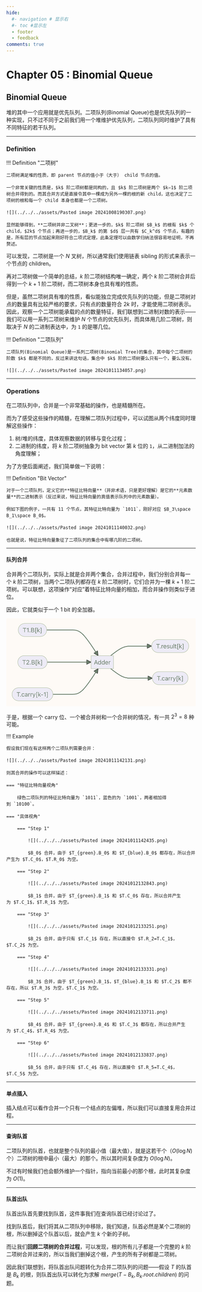 ```yaml
---
hide:
  #- navigation # 显示右
  #- toc #显示左
  - footer
  - feedback
comments: true
--- 
```


# Chapter 05 : Binomial Queue

## Binomial Queue

堆的其中一个应用就是优先队列。二项队列(Binomial Queue)也是优先队列的一种实现，只不过不同于之前我们用一个堆维护优先队列，二项队列同时维护了具有不同特征的若干队列。
***
### Definition

!!! Definition "二项树"

	二项树满足堆的性质，即 parent 节点的值小于（大于） child 节点的值。
	
	一个非常关键的性质是，$k$ 阶二项树都是同构的，且 $k$ 阶二项树是两个 $k−1$ 阶二项树合并得到的。而其合并方式是直接令其中一棵成为另外一棵的根的新 child，这也决定了二项树的根和每一个 child 本身也都是一个二项树。
	
	![](../../../assets/Pasted image 20241008190307.png)
	
	显然能够得到，**二项树并非二叉树**；更进一步的，$k$ 阶二项树 $B_k$​ 的根有 $k$ 个 child，$2k$ 个节点；再进一步的，$B_k$​ 的第 $d$ 层一共有 $C_k^d$ 个节点，有趣的是，所有层的节点加起来刚好符合二项式定理，此条定理可以由数学归纳法很容易地证明，不再赘述。

可以发现，二项树是一个 $N$ 叉树，所以通常我们使用链表 sibling 的形式来表示一个节点的 children。

再对二项树做一个简单的总结，$k$ 阶二项树结构唯一确定，两个 $k$ 阶二项树合并后得到一个 $k+1$ 阶二项树，而二项树本身也具有堆的性质。

但是，虽然二项树具有堆的性质，看似能独立完成优先队列的功能，但是二项树对点的数量具有比较严格的要求，只有点的数量符合 $2k$ 时，才能使用二项树表示。因此，观察一个二项树能承载的点的数量特征，我们联想到二进制对数的表示——我们可以用一系列二项树来维护 $N$ 个节点的优先队列，而具体用几阶二项树，则取决于 $N$ 的二进制表达中，为 `1` 的是哪几位。

!!! Definition "二项队列"

	二项队列(Binomial Queue)是一系列二项树(Binomial Tree)的集合，其中每个二项树的阶数 $k$ 都是不同的，反过来讲这句话，集合中 $k$ 阶的二项树要么只有一个，要么没有。
	
	![](../../../assets/Pasted image 20241011134057.png)
***
### Operations

在二项队列中，合并是一个非常基础的操作，也是精髓所在。

而为了感受这些操作的精髓，在理解二项队列过程中，可以试图从两个纬度同时理解这些操作：

1. 树/堆的纬度，具体观察数据的转移与变化过程；
2. 二进制的纬度，将 $k$ 阶二项树抽象为 bit vector 第 $k$ 位的 `1`，从二进制加法的角度理解；

为了方便后面阐述，我们简单做一下说明：

!!! Definition "Bit Vector"

	对于一个二项队列，定义它的**特征比特向量**（并非术语，只是更好理解）是它的**元素数量**的二进制表示（反过来说，特征比特向量的真值表示队列中的元素数量）。
	
	例如下图的例子，一共有 11 个节点，其特征比特向量为 `1011`，刚好对应 $B_3\space B_1​\space B_0$​。
	
	![](../../../assets/Pasted image 20241011140032.png)
	
	也就是说，特征比特向量象征了二项队列的集合中有哪几阶的二项树。
***
#### 队列合并

合并两个二项队列，实际上就是合并两个集合，合并过程中，我们分别合并每一个 $k$ 阶二项树，当两个二项队列都存在 $k$ 阶二项树时，它们合并为一棵 $k+1$ 阶二项树。可以联想，这项操作“对应”着特征比特向量的相加，而合并操作则类似于进位。

因此，它就类似于一个 1 bit 的全加器。

![](../../../assets/Pasted%20image%2020241011140455.png)

于是，根据一个 carry 位、一个被合并树和一个合并树的情况，有一共 $2^3=8$ 种可能。

!!! Example

	假设我们现在有这样两个二项队列需要合并：
	
	![](../../../assets/Pasted image 20241011142131.png)
	
	则其合并的操作可以这样描述：
	
	=== "特征比特向量视角"
	
		绿色二项队列的特征比特向量为 `1011`，蓝色的为 `1001`，两者相加得到 `10100`。
	
	=== "具体视角"
	
		=== "Step 1"
		
			![](../../../assets/Pasted image 20241011142435.png)
			
			$B_0​$ 合并，由于 $T_{green}.B_0$ 和 $T_{blue}.B_0$ 都存在，所以合并产生为 $T.C_0$​，$T.R_0​$ 为空。
			
		=== "Step 2"
		
			![](../../../assets/Pasted image 20241012132843.png)
			
			$B_1$​ 合并，由于 $T_{green}.B_1$ 和 $T.C_0$ 存在，所以合并产生为 $T.C_1$​，$T.R_1$ 为空。
		
		=== "Step 3"
		
			![](../../../assets/Pasted image 20241012133251.png)
			
			$B_2​$ 合并，由于只有 $T.C_1$​ 存在，所以直接令 $T.R_2=T.C_1$​，$T.C_2$​ 为空。
		
		=== "Step 4"
		
			![](../../../assets/Pasted image 20241012133331.png)
			
			$B_3$​ 合并，由于 $T_{green}.B_1​$，$T_{blue}.B_1​$ 和 $T.C_2$​ 都不存在，所以 $T.R_3$​ 为空，$T.C_1​$ 为空。
		
		=== "Step 5"
		
			![](../../../assets/Pasted image 20241012133711.png)
			
			$B_4​$ 合并，由于 $T_{green}.B_4$ 和 $T.C_3​$ 都存在，所以合并产生为 $T.C_4$​，$T.R_4​$ 为空。
		
		=== "Step 6"
		
			![](../../../assets/Pasted image 20241012133837.png)
			
			$B_5​$ 合并，由于只有 $T.C_4$ 存在，所以直接令 $T.R_5=T.C_4$，$T.C_5$ 为空。
***
#### 单点插入

插入结点可以看作合并一个只有一个结点的左偏堆，所以我们可以直接复用合并过程。
***
#### 查询队首

二项队列的队首，也就是整个队列的最小值（最大值），就是这若干个（$O(\log ⁡N)$ 个）二项树的根中最小（最大）的那个。所以其时间复杂度为 $O(\log ⁡N)$。

不过有时候我们也会额外维护一个指针，指向当前最小的那个根，此时其复杂度为 $O(1)$。
***
#### 队首出队

队首出队首先要找到队首，这件事我们在查询队首已经讨论过了。

找到队首后，我们将其从二项队列中移除，我们知道，队首必然是某个二项树的根，所以删掉这个队首以后，就会产生 $k$ 个新的子树。

而让我们**回顾二项树的合并过程**，可以发现，根的所有儿子都是一个完整的 $k$ 阶二项树合并过来的，所以当我们删掉这个根，产生的所有子树都是二项树。

因此我们联想到，将队首出队问题转化为合并二项队列的问题——假设 $T$ 的队首是 $B_k$ 的根，则队首出队可以转化为求解 $merge(T−B_k,B_k.root.children)$ 的问题。